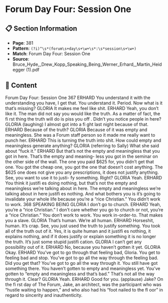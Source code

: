 # Forum Day Four: Session One

## 📋 Section Information

- **Page**: 381
- **Pattern**: `(?i)^\s*(forum\s+day\s+\w+\s*:\s*session\s+\w+)`
- **Match**: Forum Day Four: Session One
- **Source**: Bruce_Hyde,_Drew_Kopp_Speaking_Being_Werner_Erhard,_Martin_Heidegger (1).pdf

## 📄 Content

Forum Day Four: Session One
367
ERHARD
You understand it with the understanding you have, I get that. You understand it. Period. Now
what is it that’s missing?
GLORIA
It makes me feel like shit.
ERHARD
Yeah, you don’t like it. The man did not say you would like the truth. As a matter of fact, the
fi rst thing the truth will do is piss you off . Didn’t you notice people in here?
GLORIA (laughing)
I almost got into a fi ght last night because of that.
ERHARD
Because of the truth?
GLORIA
Because of it was empty and meaningless. She was a Forum staff  person so it made me really
want to punch her.
ERHARD
This is turning the truth into shit. How could empty and meaningless generate anything?
GLORIA (referring to Sally)
What she said about “fuck it.”
ERHARD
But that’s not the empty and meaningless that you got in here. That’s the empty and meaning-
less you got in the seminar on the other side of the wall. The one you paid $625 for, you didn’t
get that one. You got the cheap one, you got the one that doesn’t cost anything. The $625 one
does not give you any prescriptions, it does not justify anything. See, you want to use it to justi-
fy something. Right?
GLORIA
Yeah.
ERHARD
You think it justifi es doing nothing, but that’s not the empty and meaningless we’re talking
about in here. The empty and meaningless we’re talking about in here justifi es nothing. And
what bothers you is it’s going to invalidate your whole life because you’re a “rice Christian.”
You didn’t work to work.
368
SPEAKING BEING
GLORIA
I don’t go to church.
ERHARD
Yeah, you’re a “rice Christian.” I don’t care whether you go to church or not, you’re a “rice
Christian.” You don’t work to work. You work in-order-to. That makes you a slave.
GLORIA
That’s human. We’re all human.
ERHARD
Horseshit, human. It’s crap. See, you just used the truth to justify something. You took all of the
truth out of it. Yes, it is quite human and it justifi es nothing, it explains nothing, and if it does
justify or explain something it is no longer the truth. It’s just some stupid justifi cation.
GLORIA
I can’t get any possibility out of it.
ERHARD
No, because you haven’t gotten it yet.
GLORIA
Okay.
ERHARD
You’ve got to go through that feeling bad, Gloria. You get to feeling bad and stop. You’ve got to
go all the way through the feeling bad. Did you get that? You’ve got to go all the way through
it. You still have got something there. You haven’t gotten to empty and meaningless yet. You’ve
gotten to “empty and meaningless and that’s bad.” That’s not all the way through it. Clear?
GLORIA
Yeah.
ERHARD
Good for you.
(applause)
Jake?
On the fi rst day of The Forum, Jake, an architect, was the participant who was “hustle waiting to
happen,” and who also had his “foot nailed to the fl oor” in regard to sincerity and inauthenticity.